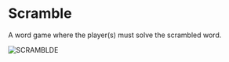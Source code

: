 # Scramble
 A word game where the player(s) must solve the scrambled word.


![SCRAMBLDE](https://gyazo.com/326a5560e1e12764bd088938ebe86b40.png)
